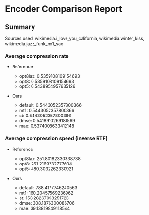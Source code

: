 
# Encoder Comparison Report

## Summary

Sources used: wikimedia.i_love_you_california, wikimedia.winter_kiss, wikimedia.jazz_funk_no1_sax

### Average compression rate

  - Reference
    - opt8lax: 0.5359108109154693
    - opt8: 0.5359108109154693
    - opt5: 0.5438954957635126

  - Ours
    - default: 0.5443052357800366
    - mt1: 0.5443052357800366
    - st: 0.5443052357800366
    - dmse: 0.5418910269181569
    - mae: 0.5374008633412148


### Average compression speed (inverse RTF)
  - Reference
    - opt8lax: 251.80182330338738
    - opt8: 261.2169232777604
    - opt5: 480.3032262330921

  - Ours
    - default: 788.4177746240563
    - mt1: 160.20457569236962
    - st: 153.28267098251723
    - dmse: 308.1876300086706
    - mae: 39.13819949118544


